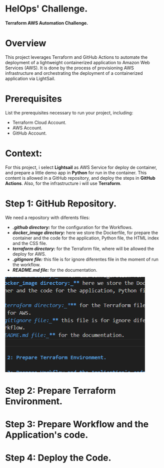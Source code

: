 # HelOps' Challenge.
#### Terraform AWS Automation Challenge.

# Overview
This project leverages Terraform and GitHub Actions to automate the deployment of a lightweight containerized application to Amazon Web Services (AWS). It is done by the process of provisioning AWS infrastructure and orchestrating the deployment of a containerized application via LightSail.

# Prerequisites
List the prerequisites necessary to run your project, including:

* Terraform Cloud Account.
* AWS Account.
* GitHub Account.

# Context:
For this project, i select **Lightsail** as AWS Service for deploy de container, and prepare a little demo app in **Python** for run in the container. This content is allowed in a GitHub repository, and deploy the steps in **GitHub Actions**. Also, for the infrastructure i will use **Terraform**.
# Step 1: GitHub Repository.
We need a repository with diferents files:

* **_.github directory:_** for the configuration for the Workflows.
* **_docker_image directory:_** here we store the Dockerfile, for prepare the container and the code for the application, Python file, the HTML index and the CSS file.
* ***_terraform directory:_*** for the Terraform file, where will be allowed the deploy for AWS.
* **_.gitignore file:_** this file is for ignore diferentes file in the moment of run the workflow.
* **_README.md file:_** for the documentation. 

![alt text](image.png)


# Step 2: Prepare Terraform Environment.

# Step 3: Prepare Workflow and the Application's code.

# Step 4: Deploy the Code.